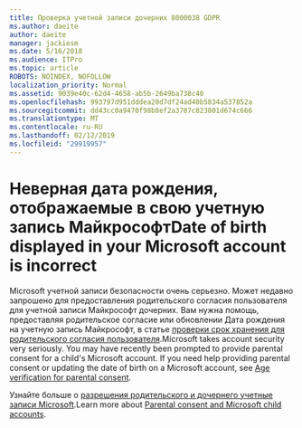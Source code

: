 ```yaml
---
title: Проверка учетной записи дочерних 8000038 GDPR
ms.author: daeite
author: daeite
manager: jackiesm
ms.date: 5/16/2018
ms.audience: ITPro
ms.topic: article
ROBOTS: NOINDEX, NOFOLLOW
localization_priority: Normal
ms.assetid: 9039e40c-62d4-4658-ab5b-2649ba738c40
ms.openlocfilehash: 993797d951dddea20d7df24ad40b5834a537852a
ms.sourcegitcommit: dd43cc0a9470f98b8ef2a3787c823801d674c666
ms.translationtype: MT
ms.contentlocale: ru-RU
ms.lasthandoff: 02/12/2019
ms.locfileid: "29919957"
---
```

# <a name="date-of-birth-displayed-in-your-microsoft-account-is-incorrect"></a><span data-ttu-id="d6c5b-102">Неверная дата рождения, отображаемые в свою учетную запись Майкрософт</span><span class="sxs-lookup"><span data-stu-id="d6c5b-102">Date of birth displayed in your Microsoft account is incorrect</span></span>

<span data-ttu-id="d6c5b-p101">Microsoft учетной записи безопасности очень серьезно. Может недавно запрошено для предоставления родительского согласия пользователя для учетной записи Майкрософт дочерних. Вам нужна помощь, предоставляя родительское согласие или обновлении Дата рождения на учетную запись Майкрософт, в статье [проверки срок хранения для родительского согласия пользователя](https://go.microsoft.com/fwlink/p/?linkid=874364).</span><span class="sxs-lookup"><span data-stu-id="d6c5b-p101">Microsoft takes account security very seriously. You may have recently been prompted to provide parental consent for a child's Microsoft account. If you need help providing parental consent or updating the date of birth on a Microsoft account, see [Age verification for parental consent](https://go.microsoft.com/fwlink/p/?linkid=874364).</span></span>
  
<span data-ttu-id="d6c5b-106">Узнайте больше о [разрешения родительского и дочернего учетные записи Microsoft](https://go.microsoft.com/fwlink/p/?linkid=874365).</span><span class="sxs-lookup"><span data-stu-id="d6c5b-106">Learn more about [Parental consent and Microsoft child accounts](https://go.microsoft.com/fwlink/p/?linkid=874365).</span></span>
  

